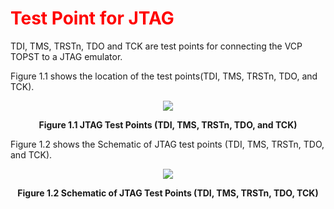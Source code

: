 <h1 style="color:red">
  Test Point for JTAG
</h1>


TDI, TMS, TRSTn, TDO and TCK are test points for connecting the VCP TOPST to a JTAG emulator.  

Figure 1.1 shows the location of the test points(TDI, TMS, TRSTn, TDO, and TCK).
<p align="center"><img src="https://github.com/Topst-Dev/Documentation/assets/161264431/6467e48b-76d0-4ba8-b3f6-65b1deccdf20"></p>
<p align="center"><strong>Figure 1.1 JTAG Test Points (TDI, TMS, TRSTn, TDO, and TCK)</strong></p>


Figure 1.2 shows the Schematic of JTAG test points (TDI, TMS, TRSTn, TDO, and TCK).  
<p align="center"><img src="https://github.com/Topst-Dev/Documentation/assets/161264431/813bc3e5-bed5-47b6-937f-dc1c94705478"></p>
<p align="center"><strong>Figure 1.2 Schematic of JTAG Test Points (TDI, TMS, TRSTn, TDO, TCK)</strong></p>
